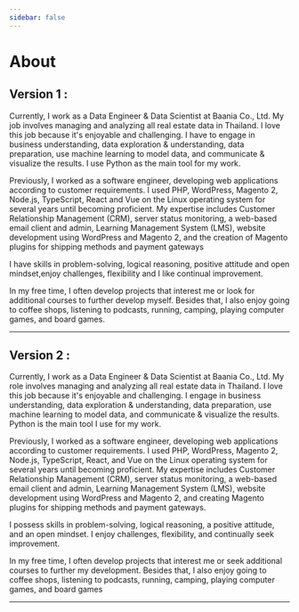 ```yaml
---
sidebar: false
---
```

# About
## Version 1 :
Currently, I work as a Data Engineer & Data Scientist at Baania Co., Ltd. My job involves managing and analyzing all real estate data in Thailand. I love this job because it's enjoyable and challenging. I have to engage in business understanding, data exploration & understanding, data preparation, use machine learning to model data, and communicate & visualize the results. I use Python as the main tool for my work.

Previously, I worked as a software engineer, developing web applications according to customer requirements. I used PHP, WordPress, Magento 2,  Node.js, TypeScript, React and Vue on the Linux operating system for several years until becoming proficient. My expertise includes Customer Relationship Management (CRM), server status monitoring, a web-based email client and admin, Learning Management System (LMS), website development using WordPress and Magento 2, and the creation of Magento plugins for shipping methods and payment gateways

I have skills in problem-solving, logical reasoning, positive attitude and open mindset,enjoy challenges, flexibility and I like continual improvement.

In my free time, I often develop projects that interest me or look for additional courses to further develop myself. Besides that, I also enjoy going to coffee shops, listening to podcasts, running, camping, playing computer games, and board games.

--------------------------------------------------------

## Version 2 :

Currently, I work as a Data Engineer & Data Scientist at Baania Co., Ltd. My role involves managing and analyzing all real estate data in Thailand. I love this job because it's enjoyable and challenging. I engage in business understanding, data exploration & understanding, data preparation, use machine learning to model data, and communicate & visualize the results. Python is the main tool I use for my work.

Previously, I worked as a software engineer, developing web applications according to customer requirements. I used PHP, WordPress, Magento 2, Node.js, TypeScript, React, and Vue on the Linux operating system for several years until becoming proficient. My expertise includes Customer Relationship Management (CRM), server status monitoring, a web-based email client and admin, Learning Management System (LMS), website development using WordPress and Magento 2, and creating Magento plugins for shipping methods and payment gateways.

I possess skills in problem-solving, logical reasoning, a positive attitude, and an open mindset. I enjoy challenges, flexibility, and continually seek improvement.

In my free time, I often develop projects that interest me or seek additional courses to further my development. Besides that, I also enjoy going to coffee shops, listening to podcasts, running, camping, playing computer games, and board games

--------------------------------------------------------

